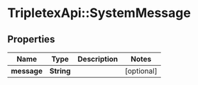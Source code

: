 # TripletexApi::SystemMessage

## Properties
Name | Type | Description | Notes
------------ | ------------- | ------------- | -------------
**message** | **String** |  | [optional] 


